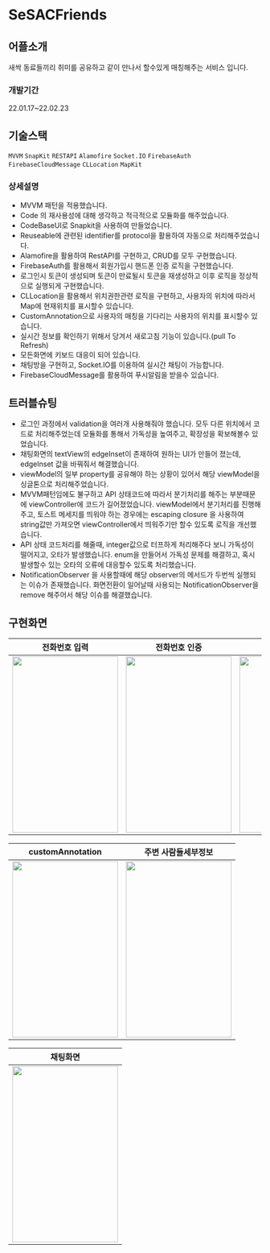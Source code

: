 # SeSACFriends

## 어플소개
새싹 동료들끼리 취미를 공유하고 같이 만나서 할수있게 매칭해주는 서비스 입니다.

### 개발기간
22.01.17~22.02.23

## 기술스택
`MVVM` `SnapKit` `RESTAPI` `Alamofire` `Socket.IO` `FirebaseAuth` `FirebaseCloudMessage` `CLLocation` `MapKit`
### 상세설명
- MVVM 패턴을 적용했습니다.
- Code 의 재사용성에 대해 생각하고 적극적으로 모듈화를 해주었습니다.
- CodeBaseUI로 Snapkit을 사용하여 만들었습니다.
- Reuseable에 관련된 identifier를 protocol을 활용하여 자동으로 처리해주었습니다.
- Alamofire을 활용하여 RestAPI를 구현하고, CRUD를 모두 구현했습니다.
- FirebaseAuth를 활용해서 회원가입시 핸드폰 인증 로직을 구현했습니다.
- 로그인시 토큰이 생성되며 토큰이 만료될시 토큰을 재생성하고 이후 로직을 정상적으로 실행되게 구현했습니다.
- CLLocation을 활용해서 위치권한관련 로직을 구현하고, 사용자의 위치에 따라서 Map에 현재위치를 표시할수 있습니다.
- CustomAnnotation으로 사용자의 매칭을 기다리는 사용자의 위치를 표시할수 있습니다.
- 실시간 정보를 확인하기 위해서 당겨서 새로고침 기능이 있습니다.(pull To Refresh)
- 모든화면에 키보드 대응이 되어 있습니다.
- 채팅방을 구현하고, Socket.IO를 이용하여 실시간 채팅이 가능합니다.
- FirebaseCloudMessage를 활용하여 푸시알림을 받을수 있습니다.

## 트러블슈팅
- 로그인 과정에서 validation을 여러개 사용해줘야 했습니다. 모두 다른 위치에서 코드로 처리해주었는데 모듈화를 통해서 가독성을 높여주고, 확장성을 확보해볼수 있었습니다.
- 채팅화면의 textView의 edgeInset이 존재하여 원하는 UI가 만들어 졌는데, edgeInset 값을 바꿔줘서 해결했습니다.
- viewModel의 일부 property를 공유해야 하는 상황이 있어서 해당 viewModel을 싱글톤으로 처리해주었습니다.
- MVVM패턴임에도 불구하고 API 상태코드에 따라서 분기처리를 해주는 부분때문에 viewController에 코드가 길어졌었습니다. viewModel에서 분기처리를 진행해주고, 토스트 메세지를 띄워야 하는 경우에는 escaping closure 을 사용하여 string값만 가져오면 viewController에서 띄워주기만 할수 있도록 로직을 개선했습니다.
- API 상태 코드처리를 해줄때, integer값으로 터프하게 처리해주다 보니 가독성이 떨어지고, 오타가 발생했습니다. enum을 만들어서 가독성 문제를 해결하고, 혹시 발생할수 있는 오타의 오류에 대응할수 있도록 처리했습니다.
- NotificationObserver 을 사용할때에 해당 observer의 메서드가 두번씩 실행되는 이슈가 존재했습니다. 화면전환이 일어날때 사용되는 NotificationObserver을 remove 해주어서 해당 이슈를 해결했습니다.

## 구현화면
|전화번호 입력|전화번호 인증|회원가입 플로우|
|---|---|---|
|<img src="https://user-images.githubusercontent.com/89408824/156182174-1bb8dae7-3223-45f7-905f-bb4cea34fe1f.gif" width="210" height="350"/>|<img src="https://user-images.githubusercontent.com/89408824/156182396-fab813c9-799e-4153-a42e-e38853c5bf23.gif" width="210" height="350"/>|<img src="https://user-images.githubusercontent.com/89408824/156182469-1315d612-5c4b-42b9-a1cf-edebb287f10e.gif" width="210" height="350"/>|

|customAnnotation|주변 사람들세부정보|
|---|---|
|<img src="https://user-images.githubusercontent.com/89408824/156182444-8b26831c-11ab-4405-8cba-cce953350def.png" width="210" height="350"/>|<img src="https://user-images.githubusercontent.com/89408824/156182426-d9897352-6059-4b33-a40b-c60f375ff763.gif" width="210" height="350"/>|

|채팅화면|
|---|
|<img src="https://user-images.githubusercontent.com/89408824/156182454-4db8a878-2f26-44ce-aded-d26da0f54f55.gif" width="210" height="350"/>|
